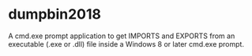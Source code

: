 # dumpbin2018
A cmd.exe prompt application to get IMPORTS and EXPORTS from an executable (.exe or .dll) file inside a Windows 8 or later cmd.exe prompt.
